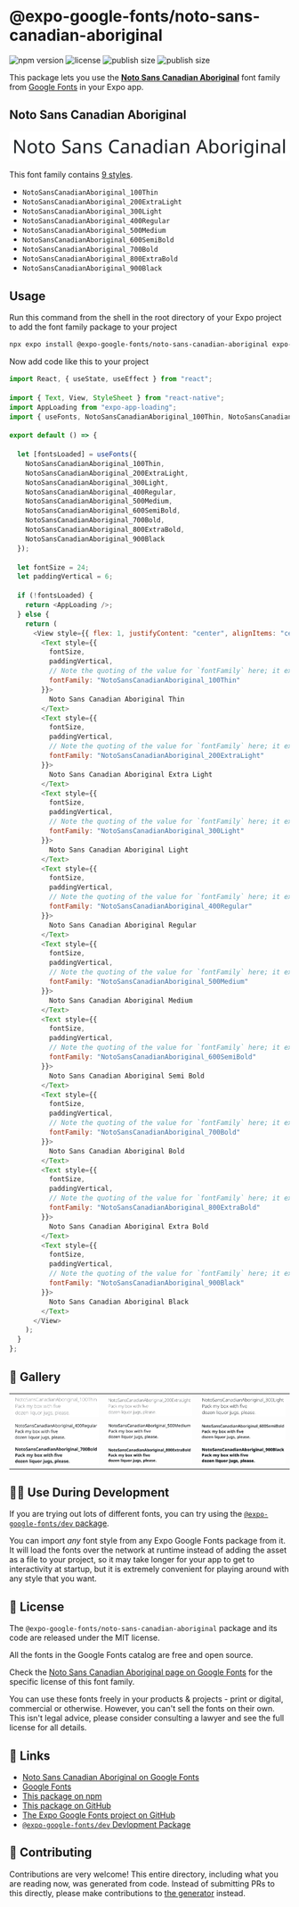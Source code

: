 # @expo-google-fonts/noto-sans-canadian-aboriginal

![npm version](https://flat.badgen.net/npm/v/@expo-google-fonts/noto-sans-canadian-aboriginal)
![license](https://flat.badgen.net/github/license/expo/google-fonts)
![publish size](https://flat.badgen.net/packagephobia/install/@expo-google-fonts/noto-sans-canadian-aboriginal)
![publish size](https://flat.badgen.net/packagephobia/publish/@expo-google-fonts/noto-sans-canadian-aboriginal)

This package lets you use the [**Noto Sans Canadian Aboriginal**](https://fonts.google.com/specimen/Noto+Sans+Canadian+Aboriginal) font family from [Google Fonts](https://fonts.google.com/) in your Expo app.

## Noto Sans Canadian Aboriginal

![Noto Sans Canadian Aboriginal](./font-family.png)

This font family contains [9 styles](#-gallery).

- `NotoSansCanadianAboriginal_100Thin`
- `NotoSansCanadianAboriginal_200ExtraLight`
- `NotoSansCanadianAboriginal_300Light`
- `NotoSansCanadianAboriginal_400Regular`
- `NotoSansCanadianAboriginal_500Medium`
- `NotoSansCanadianAboriginal_600SemiBold`
- `NotoSansCanadianAboriginal_700Bold`
- `NotoSansCanadianAboriginal_800ExtraBold`
- `NotoSansCanadianAboriginal_900Black`

## Usage

Run this command from the shell in the root directory of your Expo project to add the font family package to your project

```sh
npx expo install @expo-google-fonts/noto-sans-canadian-aboriginal expo-font expo-app-loading
```

Now add code like this to your project

```js
import React, { useState, useEffect } from "react";

import { Text, View, StyleSheet } from "react-native";
import AppLoading from "expo-app-loading";
import { useFonts, NotoSansCanadianAboriginal_100Thin, NotoSansCanadianAboriginal_200ExtraLight, NotoSansCanadianAboriginal_300Light, NotoSansCanadianAboriginal_400Regular, NotoSansCanadianAboriginal_500Medium, NotoSansCanadianAboriginal_600SemiBold, NotoSansCanadianAboriginal_700Bold, NotoSansCanadianAboriginal_800ExtraBold, NotoSansCanadianAboriginal_900Black } from '@expo-google-fonts/noto-sans-canadian-aboriginal';

export default () => {

  let [fontsLoaded] = useFonts({
    NotoSansCanadianAboriginal_100Thin, 
    NotoSansCanadianAboriginal_200ExtraLight, 
    NotoSansCanadianAboriginal_300Light, 
    NotoSansCanadianAboriginal_400Regular, 
    NotoSansCanadianAboriginal_500Medium, 
    NotoSansCanadianAboriginal_600SemiBold, 
    NotoSansCanadianAboriginal_700Bold, 
    NotoSansCanadianAboriginal_800ExtraBold, 
    NotoSansCanadianAboriginal_900Black
  });

  let fontSize = 24;
  let paddingVertical = 6;

  if (!fontsLoaded) {
    return <AppLoading />;
  } else {
    return (
      <View style={{ flex: 1, justifyContent: "center", alignItems: "center" }}>
        <Text style={{
          fontSize,
          paddingVertical,
          // Note the quoting of the value for `fontFamily` here; it expects a string!
          fontFamily: "NotoSansCanadianAboriginal_100Thin"
        }}>
          Noto Sans Canadian Aboriginal Thin
        </Text>
        <Text style={{
          fontSize,
          paddingVertical,
          // Note the quoting of the value for `fontFamily` here; it expects a string!
          fontFamily: "NotoSansCanadianAboriginal_200ExtraLight"
        }}>
          Noto Sans Canadian Aboriginal Extra Light
        </Text>
        <Text style={{
          fontSize,
          paddingVertical,
          // Note the quoting of the value for `fontFamily` here; it expects a string!
          fontFamily: "NotoSansCanadianAboriginal_300Light"
        }}>
          Noto Sans Canadian Aboriginal Light
        </Text>
        <Text style={{
          fontSize,
          paddingVertical,
          // Note the quoting of the value for `fontFamily` here; it expects a string!
          fontFamily: "NotoSansCanadianAboriginal_400Regular"
        }}>
          Noto Sans Canadian Aboriginal Regular
        </Text>
        <Text style={{
          fontSize,
          paddingVertical,
          // Note the quoting of the value for `fontFamily` here; it expects a string!
          fontFamily: "NotoSansCanadianAboriginal_500Medium"
        }}>
          Noto Sans Canadian Aboriginal Medium
        </Text>
        <Text style={{
          fontSize,
          paddingVertical,
          // Note the quoting of the value for `fontFamily` here; it expects a string!
          fontFamily: "NotoSansCanadianAboriginal_600SemiBold"
        }}>
          Noto Sans Canadian Aboriginal Semi Bold
        </Text>
        <Text style={{
          fontSize,
          paddingVertical,
          // Note the quoting of the value for `fontFamily` here; it expects a string!
          fontFamily: "NotoSansCanadianAboriginal_700Bold"
        }}>
          Noto Sans Canadian Aboriginal Bold
        </Text>
        <Text style={{
          fontSize,
          paddingVertical,
          // Note the quoting of the value for `fontFamily` here; it expects a string!
          fontFamily: "NotoSansCanadianAboriginal_800ExtraBold"
        }}>
          Noto Sans Canadian Aboriginal Extra Bold
        </Text>
        <Text style={{
          fontSize,
          paddingVertical,
          // Note the quoting of the value for `fontFamily` here; it expects a string!
          fontFamily: "NotoSansCanadianAboriginal_900Black"
        }}>
          Noto Sans Canadian Aboriginal Black
        </Text>
      </View>
    );
  }
};
```

## 🔡 Gallery


||||
|-|-|-|
|![NotoSansCanadianAboriginal_100Thin](./NotoSansCanadianAboriginal_100Thin.ttf.png)|![NotoSansCanadianAboriginal_200ExtraLight](./NotoSansCanadianAboriginal_200ExtraLight.ttf.png)|![NotoSansCanadianAboriginal_300Light](./NotoSansCanadianAboriginal_300Light.ttf.png)||
|![NotoSansCanadianAboriginal_400Regular](./NotoSansCanadianAboriginal_400Regular.ttf.png)|![NotoSansCanadianAboriginal_500Medium](./NotoSansCanadianAboriginal_500Medium.ttf.png)|![NotoSansCanadianAboriginal_600SemiBold](./NotoSansCanadianAboriginal_600SemiBold.ttf.png)||
|![NotoSansCanadianAboriginal_700Bold](./NotoSansCanadianAboriginal_700Bold.ttf.png)|![NotoSansCanadianAboriginal_800ExtraBold](./NotoSansCanadianAboriginal_800ExtraBold.ttf.png)|![NotoSansCanadianAboriginal_900Black](./NotoSansCanadianAboriginal_900Black.ttf.png)||


## 👩‍💻 Use During Development

If you are trying out lots of different fonts, you can try using the [`@expo-google-fonts/dev` package](https://github.com/expo/google-fonts/tree/master/font-packages/dev#readme).

You can import _any_ font style from any Expo Google Fonts package from it. It will load the fonts over the network at runtime instead of adding the asset as a file to your project, so it may take longer for your app to get to interactivity at startup, but it is extremely convenient for playing around with any style that you want.


## 📖 License

The `@expo-google-fonts/noto-sans-canadian-aboriginal` package and its code are released under the MIT license.

All the fonts in the Google Fonts catalog are free and open source.

Check the [Noto Sans Canadian Aboriginal page on Google Fonts](https://fonts.google.com/specimen/Noto+Sans+Canadian+Aboriginal) for the specific license of this font family.

You can use these fonts freely in your products & projects - print or digital, commercial or otherwise. However, you can't sell the fonts on their own. This isn't legal advice, please consider consulting a lawyer and see the full license for all details.

## 🔗 Links

- [Noto Sans Canadian Aboriginal on Google Fonts](https://fonts.google.com/specimen/Noto+Sans+Canadian+Aboriginal)
- [Google Fonts](https://fonts.google.com/)
- [This package on npm](https://www.npmjs.com/package/@expo-google-fonts/noto-sans-canadian-aboriginal)
- [This package on GitHub](https://github.com/expo/google-fonts/tree/master/font-packages/noto-sans-canadian-aboriginal)
- [The Expo Google Fonts project on GitHub](https://github.com/expo/google-fonts)
- [`@expo-google-fonts/dev` Devlopment Package](https://github.com/expo/google-fonts/tree/master/font-packages/dev)

## 🤝 Contributing

Contributions are very welcome! This entire directory, including what you are reading now, was generated from code. Instead of submitting PRs to this directly, please make contributions to [the generator](https://github.com/expo/google-fonts/tree/master/packages/generator) instead.
